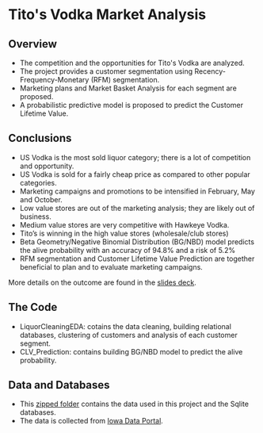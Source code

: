 # Tito's Vodka Market Analysis
## Overview
- The competition and the opportunities for Tito's Vodka are analyzed.
- The project provides a customer segmentation using Recency-Frequency-Monetary (RFM) segmentation.
-  Marketing plans and Market Basket Analysis for each segment are proposed.
- A probabilistic predictive model is proposed to predict the Customer Lifetime Value.

## Conclusions
- US Vodka is the most sold liquor category; there is a lot of competition and opportunity.
- US Vodka is sold for a fairly cheap price as compared to other popular categories.
- Marketing campaigns and promotions to be intensified in February, May and October.
- Low value stores are out of the marketing analysis; they are likely out of business.
- Medium value stores are very competitive with Hawkeye Vodka.
- Tito’s is winning in the high value stores (wholesale/club stores)
- Beta Geometry/Negative Binomial Distribution (BG/NBD) model predicts the alive probability with an accuracy of 94.8% and a risk of 5.2%
- RFM segmentation and Customer Lifetime Value Prediction are together beneficial to plan and to evaluate marketing campaigns.


More details on the outcome are found in the [slides deck](https://github.com/iba13001/Titos-Vodka-Market-Analysis/blob/main/TitosMarketAnalysis.pptx).

## The Code
- LiquorCleaningEDA: cotains the data cleaning, building relational databases, clustering of customers and analysis of each customer segment.
- CLV_Prediction: contains building BG/NBD model to predict the alive probability.

## Data and Databases
- This [zipped folder](https://drive.google.com/file/d/1O_puKf2dzk7nBOQDDomx5N6YObWzdrF9/view?usp=sharing) contains the data used in this project and the Sqlite databases.
- The data is collected from [Iowa Data Portal](https://data.iowa.gov/Sales-Distribution/Iowa-Liquor-Sales/m3tr-qhgy).

